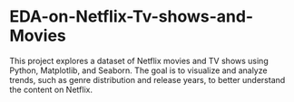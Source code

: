 # EDA-on-Netflix-Tv-shows-and-Movies
This project explores a dataset of Netflix movies and TV shows using Python, Matplotlib, and Seaborn. The goal is to visualize and analyze trends, such as genre distribution and release years, to better understand the content on Netflix.
